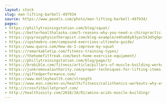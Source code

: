 ```yaml
---
layout: stock
slug: man-lifting-barbell-497934
source: https://www.pexels.com/photo/man-lifting-barbell-497934/
pages:
- https://phillytrainingstation.com/blog/squat/
- https://betterhealthalaska.com/5-reasons-why-you-need-a-chiropractic-adjustment-and-massage-before-your-powerlifting-meet/
- https://guyrazyphysiotherapist.com/blog-example/e4hx68y83yac5k3d5g9pelagbxwd88
- https://spotmebro.com/compound-exercises-ultimate-guide/
- https://www.quora.com/How-do-I-improve-my-squat
- https://remarkabletip.com/fitness-training-types/
- https://thehomefitfreak.com/best-home-exercise-equipment/
- https://phillytrainingstation.com/blog/page/3/
- https://brobible.com/fitness/article/pillars-of-muscle-building-workouts/
- https://junkremovalauthority.com/proper-techniques-for-lifting-items-safely/
- https://giftedperformance.com/
- https://www.motleyhealth.com/strength
- https://www.msn.com/en-us/health/fitness/calisthenics-workouts-why-everyone-should-be-doing-it/ar-BBSyZH2?li=BBqfP3n&spiid=4165458&skip-cache=true
- http://crossfitbulletproof.com/
- http://healthiosity.com/2018/10/01/amino-acids-muscle-building/
---
```

